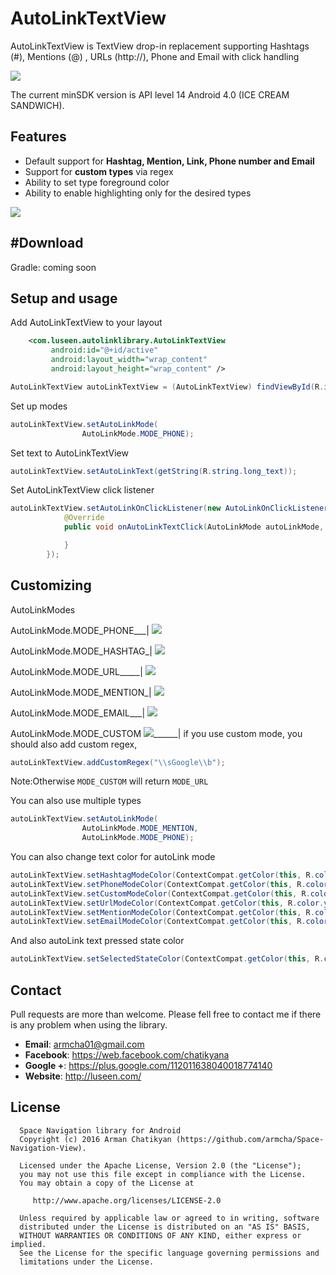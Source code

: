 # AutoLinkTextView

AutoLinkTextView is TextView drop-in replacement supporting Hashtags (#), Mentions (@) , URLs (http://), Phone and Email with click handling

![](screens/gif1.gif)

The current minSDK version is API level 14 Android 4.0 (ICE CREAM SANDWICH).

## Features

* Default support for **Hashtag, Mention, Link, Phone number and Email**
* Support for **custom types** via regex
* Ability to set type foreground color
* Ability to enable highlighting only for the desired types

![](screens/screen1.png)

#Download
-----------------------

Gradle:
coming soon

## Setup and usage

Add AutoLinkTextView to your layout
```xml
    <com.luseen.autolinklibrary.AutoLinkTextView
         android:id="@+id/active"
         android:layout_width="wrap_content"
         android:layout_height="wrap_content" />
```

```java
AutoLinkTextView autoLinkTextView = (AutoLinkTextView) findViewById(R.id.active);
```

Set up modes
```java
autoLinkTextView.setAutoLinkMode(
                AutoLinkMode.MODE_PHONE);
```

Set text to AutoLinkTextView
```java
autoLinkTextView.setAutoLinkText(getString(R.string.long_text));
```

Set AutoLinkTextView click listener
```java
autoLinkTextView.setAutoLinkOnClickListener(new AutoLinkOnClickListener() {
            @Override
            public void onAutoLinkTextClick(AutoLinkMode autoLinkMode, String matchedText) {

            }
        });
```

Customizing
---------

AutoLinkModes

AutoLinkMode.MODE_PHONE___|
![](screens/screen2.png)

AutoLinkMode.MODE_HASHTAG_|
![](screens/screen3.png)

AutoLinkMode.MODE_URL_____|
![](screens/screen4.png)

AutoLinkMode.MODE_MENTION_|
![](screens/screen5.png)

AutoLinkMode.MODE_EMAIL___|
![](screens/screen6.png)

AutoLinkMode.MODE_CUSTOM
![](screens/screen7)______|
if you use custom mode, you should also add custom regex,
```java
autoLinkTextView.addCustomRegex("\\sGoogle\\b");
```
Note:Otherwise ```MODE_CUSTOM``` will return ```MODE_URL```

You can also use multiple types
```java
autoLinkTextView.setAutoLinkMode(
                AutoLinkMode.MODE_MENTION,
                AutoLinkMode.MODE_PHONE);
```
You can also change text color for autoLink mode
```java
autoLinkTextView.setHashtagModeColor(ContextCompat.getColor(this, R.color.yourColor));
autoLinkTextView.setPhoneModeColor(ContextCompat.getColor(this, R.color.yourColor));
autoLinkTextView.setCustomModeColor(ContextCompat.getColor(this, R.color.yourColor));
autoLinkTextView.setUrlModeColor(ContextCompat.getColor(this, R.color.yourColor));
autoLinkTextView.setMentionModeColor(ContextCompat.getColor(this, R.color.yourColor));
autoLinkTextView.setEmailModeColor(ContextCompat.getColor(this, R.color.yourColor));
```
And also autoLink text pressed state color
```java
autoLinkTextView.setSelectedStateColor(ContextCompat.getColor(this, R.color.yourColor));
```

## Contact

Pull requests are more than welcome.
Please fell free to contact me if there is any problem when using the library.

- **Email**: armcha01@gmail.com
- **Facebook**: https://web.facebook.com/chatikyana
- **Google +**: https://plus.google.com/112011638040018774140
- **Website**: http://luseen.com/

License
--------


      Space Navigation library for Android
      Copyright (c) 2016 Arman Chatikyan (https://github.com/armcha/Space-Navigation-View).

      Licensed under the Apache License, Version 2.0 (the "License");
      you may not use this file except in compliance with the License.
      You may obtain a copy of the License at

         http://www.apache.org/licenses/LICENSE-2.0

      Unless required by applicable law or agreed to in writing, software
      distributed under the License is distributed on an "AS IS" BASIS,
      WITHOUT WARRANTIES OR CONDITIONS OF ANY KIND, either express or implied.
      See the License for the specific language governing permissions and
      limitations under the License.




